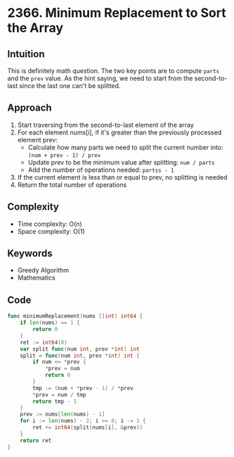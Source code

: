 # 2366. Minimum Replacement to Sort the Array

## Intuition

This is definitely math question. The two key points are to compute `parts` and the `prev` value. As the hint saying, we need to start from the second-to-last since the last one can't be splitted.

## Approach

1. Start traversing from the second-to-last element of the array
2. For each element nums[i], if it's greater than the previously processed element prev:
   - Calculate how many parts we need to split the current number into: `(num + prev - 1) / prev`
   - Update prev to be the minimum value after splitting: `num / parts`
   - Add the number of operations needed: `partss - 1`
3. If the current element is less than or equal to prev, no splitting is needed
4. Return the total number of operations

## Complexity

- Time complexity: O(n)
- Space complexity: O(1)

## Keywords

- Greedy Algorithm
- Mathematics

## Code

```go
func minimumReplacement(nums []int) int64 {
    if len(nums) == 1 {
        return 0
    }
    ret := int64(0)
    var split func(num int, prev *int) int
    split = func(num int, prev *int) int {
        if num <= *prev {
            *prev = num
            return 0
        }
        tmp := (num + *prev - 1) / *prev
        *prev = num / tmp
        return tmp - 1
    }
    prev := nums[len(nums) - 1]
    for i := len(nums) - 2; i >= 0; i -= 1 {
        ret += int64(split(nums[i], &prev))
    }
    return ret
}
```
